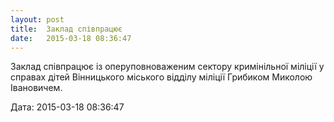 ```yaml
---
layout: post
title:  Заклад співпрацює
date:   2015-03-18 08:36:47
---
```

Заклад співпрацює із оперуповноваженим сектору кримінільної міліції у справах дітей Вінницького міського відділу міліції Грибиком Миколою Івановичем.

  
Дата: 2015-03-18 08:36:47